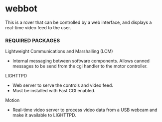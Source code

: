 # webbot

This is a rover that can be controlled by a web interface, and displays a real-time video feed to the user. 

### REQUIRED PACKAGES ###
Lightweight Communications and Marshalling (LCM)
- Internal messaging between software components. Allows canned messages to be send from the cgi handler
    to the motor controller.

LIGHTTPD
- Web server to serve the controls and video feed.
- Must be installed with Fast CGI enabled. 

Motion
- Real-time video server to process video data from a USB webcam and make it available to LIGHTTPD.


